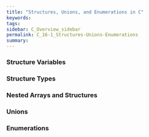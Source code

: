 ```yaml
---
title: "Structures, Unions, and Enumerations in C"
keywords:
tags:
sidebar: C_Overview_sidebar
permalink: C_16-1_Structures-Unions-Enumerations
summary:
---
```

### Structure Variables

### Structure Types

### Nested Arrays and Structures

### Unions

### Enumerations
